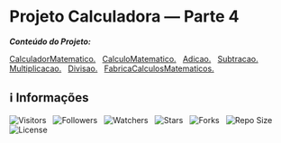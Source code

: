 <!-- Título -->
# Projeto Calculadora — Parte 4

***Conteúdo do Projeto:***

[CalculadorMatematico.](CalculadorMatematico.java)
&nbsp;
[CalculoMatematico.](CalculoMatematico.java)
&nbsp;
[Adicao.](Adicao.java)
&nbsp;
[Subtracao.](Subtracao.java)
&nbsp;
[Multiplicacao.](Multiplicacao.java)
&nbsp;
[Divisao.](Divisao.java)
&nbsp;
[FabricaCalculosMatematicos.](FabricaCalculosMatematicos.java)

<!-- Informações -->
## &#8505; Informações

![Visitors](https://api.visitorbadge.io/api/visitors?path=Devsgeeknerd%2Fpro-cal-par-4-com-agr-car-log-ori-obj-com-bas&label=Visitantes&labelColor=%23700070&labelStyle=none&countColor=%23000fff&style=plastic&color=%23ffffff "Total de Visitantes")
&nbsp;
![Followers](https://img.shields.io/github/followers/Devsgeeknerd?style=p&label=Seguidores&labelColor=800080&color=000fff "Total de Seguidores")
&nbsp;
![Watchers](https://img.shields.io/github/watchers/Devsgeeknerd/pro-cal-par-4-com-agr-car-log-ori-obj-com-bas?style=p&label=Observadores&labelColor=800080&color=000fff "Total de Observadores")
&nbsp;
![Stars](https://img.shields.io/github/stars/Devsgeeknerd/pro-cal-par-4-com-agr-car-log-ori-obj-com-bas?style=p&label=Estrelas&labelColor=800080&color=000fff "Total de Estrelas")
&nbsp;
![Forks](https://img.shields.io/github/forks/Devsgeeknerd/pro-cal-par-4-com-agr-car-log-ori-obj-com-bas?style=p&label=Bifurcações&labelColor=800080&color=000fff "Total de Bifurcações")
&nbsp;
![Repo Size](https://img.shields.io/github/repo-size/Devsgeeknerd/pro-cal-par-4-com-agr-car-log-ori-obj-com-bas?style=p&label=Tamanho&labelColor=800080&color=000fff "Tamanho do Repositório")
&nbsp;
![License](https://img.shields.io/github/license/Devsgeeknerd/pro-cal-par-4-com-agr-car-log-ori-obj-com-bas?style=p&label=Licença&labelColor=800080&color=000fff "Licença do Repositório")
